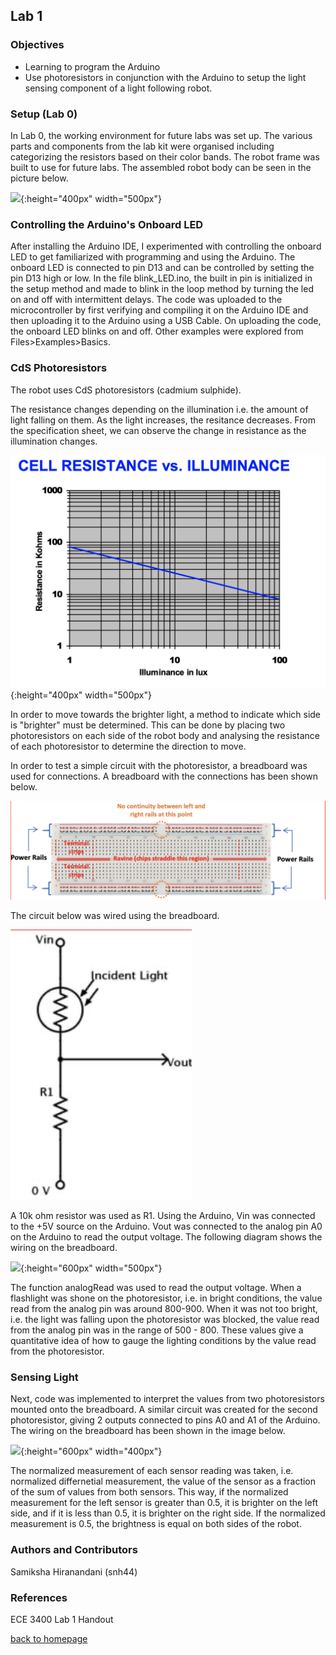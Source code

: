 ## Lab 1

### Objectives
* Learning to program the Arduino 
* Use photoresistors in conjunction with the Arduino to setup the light sensing component of a light following robot. 

### Setup (Lab 0)
In Lab 0, the working environment for future labs was set up. The various parts and components from the lab kit were organised including categorizing the resistors based on their color bands. The robot frame was built to use for future labs. The assembled robot body can be seen in the picture below. 

![](images/lab1/robotbody.png){:height="400px" width="500px"}

### Controlling the Arduino's Onboard LED  
After installing the Arduino IDE, I experimented with controlling the onboard LED to get familiarized with programming and using the Arduino. The onboard LED is connected to pin D13 and can be controlled by setting the pin D13 high or low. In the file blink_LED.ino, the built in pin is initialized in the setup method and made to blink in the loop method by turning the led on and off with intermittent delays. The code was uploaded to the microcontroller by first verifying and compiling it on the Arduino IDE and then uploading it to the Arduino using a USB Cable. On uploading the code, the onboard LED blinks on and off. Other examples were explored from Files>Examples>Basics. 

### CdS Photoresistors
The robot uses CdS photoresistors (cadmium sulphide). 

The resistance changes depending on the illumination i.e. the amount of light falling on them. As the light increases, the resitance decreases. From the specification sheet, we can observe the change in resistance as the illumination changes. 

![](images/lab1/specsheetgraph.png){:height="400px" width="500px"}

In order to move towards the brighter light, a method to indicate which side is "brighter" must be determined. This can be done by placing two photoresistors on each side of the robot body and analysing the resistance of each photoresistor to determine the direction to move. 

In order to test a simple circuit with the photoresistor, a breadboard was used for connections. A breadboard with the connections has been shown below. 

![](images/lab1/breadboard.png)

The circuit below was wired using the breadboard.

![](images/lab1/circuit.png) 

A 10k ohm resistor was used as R1. Using the Arduino, Vin was connected to the +5V source on the Arduino. Vout was connected to the analog pin A0 on the Arduino to read the output voltage. The following diagram shows the wiring on the breadboard. 

![](images/lab1/circuit1.png){:height="600px" width="500px"}

The function analogRead was used to read the output voltage. When a flashlight was shone on the photoresistor, i.e. in bright conditions, the value read from the analog pin was around 800-900. When it was not too bright, i.e. the light was falling upon the photoresistor was blocked, the value read from the analog pin was in the range of 500 - 800. These values give a quantitative idea of how to gauge the lighting conditions by the value read from the photoresistor. 

### Sensing Light 

Next, code was implemented to interpret the values from two photoresistors mounted onto the breadboard. A similar circuit was created for the second photoresistor, giving 2 outputs connected to pins A0 and A1 of the Arduino. The wiring on the breadboard has been shown in the image below. 

![](images/lab1/circuit2.png){:height="600px" width="400px"}

The normalized measurement of each sensor reading was taken, i.e. normalized differnetial measurement, the value of the sensor as a fraction of the sum of values from both sensors. 
This way, if the normalized measurement for the left sensor is greater than 0.5, it is brighter on the left side, and if it is less than 0.5, it is brighter on the right side. If the normalized measurement is 0.5, the brightness is equal on both sides of the robot. 







### Authors and Contributors
Samiksha Hiranandani (snh44)

### References 
ECE 3400 Lab 1 Handout 

[back to homepage](https://pages.github.coecis.cornell.edu/snh44/ECE3400Wikipage/)





